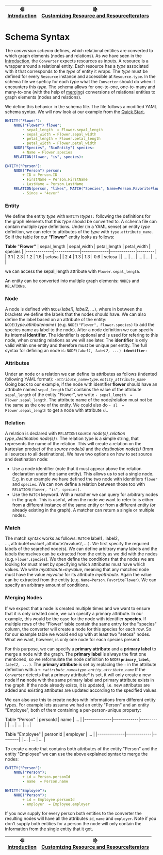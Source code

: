 | [⭅ </br> Introduction](introduction.md) | [⭆ </br>Customizing Resource and ResourceIterators](resourcecustomization.md) |
|----------|----------|
# Schema Syntax
The *conversion schema* defines, which relational entities are converted to which graph elements (nodes and relations). As we have seen in the [Introduction](introduction.md), the `Converter` expects resources as inputs. A resource is a wrapper around a relational entity. Each resource has a *type* associated with it that corresponds to the *type* of entity it wraps. The *type* must be defined for every `Resource` instance and accessible at `Resource.type`. In the schema file we speficy for each *type* what the `Converter` should do when it encounters this *type*. The schema allows for one-to-one, one-to-many and many-to-one (with the help of [merging](#merging-nodes)) conversions of relational entities to graph elements (nodes and relations).

We define this behavior in the schema file. The file follows a modified YAML schema syntax. We will now look at our example from the [Quick Start](../README.md). 
```yaml
ENTITY("Flower"):
    NODE("Flower") flower:
        - sepal_length  = Flower.sepal_length
        - sepal_width = Flower.sepal_width
        - petal_length = Flower.petal_length
        - petal_width = Flower.petal_width
    NODE("Species", "BioEntity") species:
        + Name = Flower.species
    RELATION(flower, "is", species):
    
ENTITY("Person"):
    NODE("Person") person:
        + ID = Person.ID
        - FirstName = Person.FirstName
        - LastName = Person.LastName
    RELATION(person, "likes", MATCH("Species", Name=Person.FavoriteFlower)):
        - Since = "4ever"
```

### Entity

We define the entity *type* with `ENTITY(`*type*`):` following the definitions for the graph elements that this *type* should be converted to. A schema file can contain multiple *type* definitions. Under (in a YAML sense) an entity *type* definition, we can refer to attributes of the *type* with `type.attribute_name`. So if the table for our **"Flower"** entity looks as follows:

**Table "Flower"**
| sepal_length | sepal_width | petal_length | petal_width | species |
|--------------|-------------|--------------|-------------|---------|
| 3.1          | 2.3         | 1.2          | 1.6         | setosa  |
| 2.4          | 1.3         | 1.3          | 0.6         | setosa  |
| ...          | ...         | ...          | ...         | ...     |

we can access the sepal_length attribute with `Flower.sepal_length`.

An entity can be converted into multiple graph elements: `NODE`s and `RELATION`s.

### Node
A node is defined with `NODE(`*label1, label2, ...*`)`, where in between the brackets we define the labels that the nodes should have. We can also define the label based on an attribute of the entity: `NODE(`*type.attributename*`)` (e.g. `NODE("Flower", Flower.species)` to add the species name as label to the node). After a node definition we can specify its internal **identifier**. The identifier is optional and is used for refering to this node, when creating relations as we will see later. The **identifier** is only valid within one entity and therefore must be unique per entity. The full syntax for defining an node is:
`NODE(`*`label1, label2, ...`*`) `**`identifier`**`:`

### Attributes
Under an node or a relation we can define its attributes as follows (indented following YAML format):
`-`*`attribute_name`*`=`*`type.entity_attribute_name`*
Going back to our example, if the node with identifier **flower** should have an attribute named `sepal_length` that contains the value of the attribute `sepal_length` of the entity "Flower", we write 
`- sepal_length  = Flower.sepal_length`.
The attribute name of the node/relation must not be the same as the one of the entity. We could also do 
`- sl  = Flower.sepal_length` 
to get a node with attribute `sl`.

### Relation
A relation is declared with `RELATION(`*source node(s)*`,`*relation type*`,`*destination node(s)*`)`. The relation type is a simple string, that represents the name of the relation. This will create a relation on the kartesian product of the *source node(s)* and the *destination node(s)* (from all sources to all destinations). We have two options on how to set source and destination node: 
- Use a node identifier (note that it must appear above the relation declaration under the same entity). This allows us to set a single node. E.g. in our example we have defined the two node with identifiers `flower` and `species`. We can now define a relation between those too with `RELATION(flower, "is", species)`.
- Use the `MATCH` keyword. With a matcher we can query for arbitrary nodes in the graph. This is useful, when the node we want to refer to is either from a different instance of the same entity or from a different entity (or already existing in the graph). A matcher can return a single or multiple nodes. 

### Match
The match syntax works as follows: `MATCH(`label1`,` label2`,` ...`,`attribute1=value1`,`attribute2=value2`,`...`)`. We first specify the required labels of the searched node(s). We can define arbitrary many labels and the labels themselves can be extracted from the entity as we did with the nodes (e.g. `Flower.species`). We then define the conditions that the nodes we are looking for must meet by specifying which attributes must have which values. We write *myattribute=myvalue*, meaning that any matched node must have the value *myvalue* for its attribute *myattribute*. Again the value can be extracted from the entity (e.g. `Name=Person.FavoriteFlower`). We can specify an arbitrary amount of conditions. 


### Merging Nodes
If we expect that a node is created multiple times and we want to ensure that it is only created once, we can specify a primary attribute. In our example, this would be the case for the node with identifier **species**. If multiple rows of the "Flower" table contain the same entry for the "species" column, the converter will create a node for this species for each row. So for our example table we would end up with at least two "setosa" nodes. What we want, however, is only one node for each species present. 

For this purpose, we can specify a **primary attribute** and a **primary label** to merge a node with the graph. The **primary label** is always the first one mentioned, so we reformulate the node definition to `NODE(`**`primary_label`***`, label2, ...`*`)`. The **primary attribute** is set by replacing the `-` in the attribute definition with a `+`:
`+`*`attribute_name`*`=`*`type.entity_attribute_name`*
If the `Converter` detects that a primary attribute* is set, it will only create a new node if **no** node with the same primary label and primary attribute exists in the graph. If the node already exists, it is updated, i.e. new attributes are added and existing attributes are updated according to the specified values. 

We can also use this to create nodes with informations from different entity types. For example lets assume we had an entity "Person" and an entity "Employee", both of them containing a per-person-unique property:

Table "Person"
| personId | name | ... |
|--------------|-------------|---------|
| ...          | ...         | ...     |


Table "Employee"
| personId | employer | ... |
|--------------|-------------|---------|
| ...          | ...         | ...     |

To create a node that contains both attributes of the entity "Person" and the entity "Employee" we can use the above explained syntax to merge the nodes:
```yaml
ENTITY("Person"):
    NODE("Person"):
        + id = Person.personId
        - name  = Person.name
    
ENTITY("Employee"):
    NODE("Person"):
        + id = Employee.personId
        - employer  = Employee.employer
```
If you now supply for every person both entities to the converter the resulting nodes will have all the attributes `id`, `name` and `employer`. Note if you don't supply both entities for a person the node will only contain the information from the single entity that it got.

| [⭅ </br> Introduction](introduction.md) | [⭆ </br>Customizing Resource and ResourceIterators](resourcecustomization.md) |
|----------|----------|
